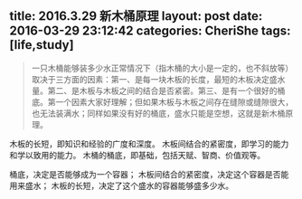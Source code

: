 title: 2016.3.29 新木桶原理
layout: post
date: 2016-03-29 23:12:42
categories: CheriShe
tags: [life,study]
---

> 一只木桶能够装多少水正常情况下（指木桶的大小是一定的，也不斜放等）取决于三方面的因素：第一、是每一块木板的长度，最短的木板决定盛水量。第二、是木板与木板之间的结合是否紧密。第三、是有一个很好的桶底。第一个因素大家好理解；但如果木板与木板之间存在缝隙或缝隙很大，也无法装满水；同样如果没有好的桶底，盛水只能是空想，这就是新木桶原理。

<!-- more -->

木板的长短，即知识和经验的广度和深度。
木板间结合的紧密度，即学习的能力和学以致用的能力。
木桶的桶底，即基础，包括天赋、智商、价值观等。

桶底，决定是否能够成为一个容器；
木板间结合的紧密度，决定这个容器是否能用来盛水；
木板的长短，决定了这个盛水的容器能够盛多少水。
